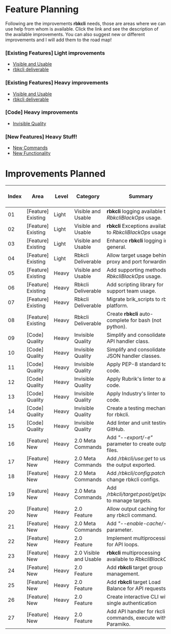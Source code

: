 # Feature Planning

Following are the improvements **rbkcli** needs, those are areas where we can use help from whom is available. Click the link and see the description of the available improvements.
You can also suggest new or different improvements and I will add them to the road map!

### [Existing Features] Light improvements
 * [Visible and Usable]()
 * [rbkcli deliverable]()
 
### [Existing Features] Heavy improvements
 * [Visible and Usable]()
 * [rbkcli deliverable]()
 
### [Code] Heavy improvements
 * [Invisible Quality]()

### [New Features] Heavy Stuff!
 * [New Commands]()
 * [New Functionality]()
 
# Improvements Planned

| Index | Area                | Level   | Category            | Summary                                                    | Estimated Time for Completion |
| ----- | ------------------- | ------- | ------------------- | ---------------------------------------------------------- | ----------------------------- |
| 01    | [Feature] Existing  | Light   | Visible and Usable  | **rbkcli** logging available to *RbkcliBlackOps* usage.    | 1 Day                         |
| 02    | [Feature] Existing  | Light   | Visible and Usable  | **rbkcli** Exceptions available to *RbkcliBlackOps* usage. | 2 Days                        |
| 03    | [Feature] Existing  | Light   | Visible and Usable  | Enhance **rbkcli** logging in general.                     | 5 Days                        |
| 04    | [Feature] Existing  | Light   | Rbkcli Deliverable  | Allow target usage behind proxy and port forwarding.       | 5 Days                        |
| 05    | [Feature] Existing  | Heavy   | Visible and Usable  | Add supporting methods for *RbkcliBlackOps* usage.         | 5 Days                        |
| 06    | [Feature] Existing  | Heavy   | Rbkcli Deliverable  | Add scripting library for support team usage.              | 5 Days                        |
| 07    | [Feature] Existing  | Heavy   | Rbkcli Deliverable  | Migrate brik_scripts to rbkcli platform.                   | 5 Days                        |
| 08    | [Feature] Existing  | Heavy   | Rbkcli Deliverable  | Create **rbkcli** auto-complete for bash (not python).     | 3 Days                        |
| 09    | [Code] Quality      | Heavy   | Invisible Quality   | Simplify and consolidate API handler class.                | 10 Days                       |
| 10    | [Code] Quality      | Heavy   | Invisible Quality   | Simplify and consolidate JSON handler classes.             | 10 Days                       |
| 11    | [Code] Quality      | Heavy   | Invisible Quality   | Apply PEP-8 standard to all code.                          | 10 Days                       |
| 12    | [Code] Quality      | Heavy   | Invisible Quality   | Apply Rubrik's linter to all code.                         | 5 Days                        |
| 13    | [Code] Quality      | Heavy   | Invisible Quality   | Apply Industry's linter to all code.                       | 5 Days                        |
| 14    | [Code] Quality      | Heavy   | Invisible Quality   | Create a testing mechanism for rbkcli.                     | 10 Days                       |
| 15    | [Code] Quality      | Heavy   | Invisible Quality   | Add linter and unit testing to GitHub.                     | 10 Days                       |
| 16    | [Feature] New       | Heavy   | 2.0 Meta Commands   | Add *"--export/-e"* parameter to create output files.      | 4 Days                        | 
| 17    | [Feature] New       | Heavy   | 2.0 Meta Commands   | Add */rbkcli/use:get* to use the output exported.          | 4 Days                        |
| 18    | [Feature] New       | Heavy   | 2.0 Meta Commands   | Add */rbkcli/config:patch* to change rbkcli configs.       | 4 Days                        |
| 19    | [Feature] New       | Heavy   | 2.0 Meta Commands   | Add */rbkcli/target:post/get/patch* to manage targets.     | 5 Days                        |
| 20    | [Feature] New       | Heavy   | 2.0 Feature         | Allow output caching for any rbkcli command.               | 5 Days                        |
| 21    | [Feature] New       | Heavy   | 2.0 Meta Commands   | Add *"--enable-cache/-ec"* parameter.                      | 5 Days                        |
| 22    | [Feature] New       | Heavy   | 2.0 Feature         | Implement multiprocessing for API loops.                   | 20 Days                       |
| 23    | [Feature] New       | Heavy   | 2.0 Visible and Usable| **rbkcli** multiprocessing available to *RbkcliBlackOps*.  | 10 Days                       |
| 24    | [Feature] New       | Heavy   | 2.0 Feature         | Add **rbkcli** target group management.                    | 10 Days                       |
| 25    | [Feature] New       | Heavy   | 2.0 Feature         | Add **rbkcli** target Load Balance for API requests.       | 10 Days                       |
| 26    | [Feature] New       | Heavy   | 2.0 Feature         | Create interactive CLI with single authentication          | 10 Days                       |
| 27    | [Feature] New       | Heavy   | 2.0 Feature         | Add API handler for rkcli commands, execute with Paramiko. | 10 Days                       |



